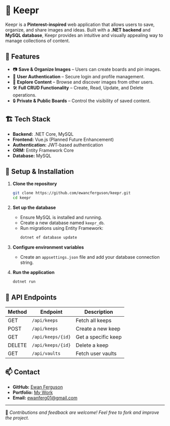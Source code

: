 # 📌 Keepr

Keepr is a **Pinterest-inspired** web application that allows users to save, organize, and share images and ideas. Built with a **.NET backend** and **MySQL database**, Keepr provides an intuitive and visually appealing way to manage collections of content.

## 🚀 Features
- 📷 **Save & Organize Images** – Users can create boards and pin images.
- 👥 **User Authentication** – Secure login and profile management.
- 🔎 **Explore Content** – Browse and discover images from other users.
- 🛠 **Full CRUD Functionality** – Create, Read, Update, and Delete operations.
- 🔒 **Private & Public Boards** – Control the visibility of saved content.

## 🏗️ Tech Stack
- **Backend:** .NET Core, MySQL
- **Frontend:** Vue.js (Planned Future Enhancement)
- **Authentication:** JWT-based authentication
- **ORM:** Entity Framework Core
- **Database:** MySQL

## 🔧 Setup & Installation
1. **Clone the repository**
   ```sh
   git clone https://github.com/ewancferguson/keepr.git
   cd keepr
   ```
2. **Set up the database**
   - Ensure MySQL is installed and running.
   - Create a new database named `keepr_db`.
   - Run migrations using Entity Framework:
     ```sh
     dotnet ef database update
     ```
3. **Configure environment variables**
   - Create an `appsettings.json` file and add your database connection string.

4. **Run the application**
   ```sh
   dotnet run
   ```

## 📜 API Endpoints
| Method | Endpoint            | Description                |
|--------|--------------------|----------------------------|
| GET    | `/api/keeps`       | Fetch all keeps           |
| POST   | `/api/keeps`       | Create a new keep         |
| GET    | `/api/keeps/{id}`  | Get a specific keep       |
| DELETE | `/api/keeps/{id}`  | Delete a keep             |
| GET    | `/api/vaults`      | Fetch user vaults         |

## 📫 Contact
- **GitHub:** [Ewan Ferguson](https://github.com/ewancferguson)
- **Portfolio:** [My Work](https://ewanferguson.org/)
- **Email:** ewanferg01@gmail.com

---
🔹 *Contributions and feedback are welcome! Feel free to fork and improve the project.*
